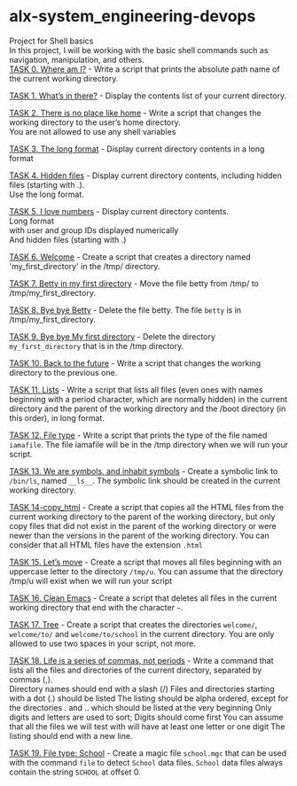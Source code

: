 # alx-system_engineering-devops
Project for Shell basics    
In this project, I will be working with the basic shell commands such as navigation, manipulation, and others.     
[TASK 0. Where am I?](./0X00-shell_basics/0-current_working_directory) - Write a script that prints the absolute path name of the current working directory.

[TASK 1. What’s in there?](./1-listit) - Display the contents list of your current directory.

[TASK 2. There is no place like home](./2-bring_me_home) - Write a script that changes the working directory to the user’s home directory.     
You are not allowed to use any shell variables

[TASK 3. The long format](./3-listfiles) - Display current directory contents in a long format

[TASK 4. Hidden files](./4-listmorefiles) - Display current directory contents, including hidden files (starting with .).       
Use the long format.

[TASK 5. I love numbers](./5-listfilesdigitonly) - Display current directory contents.         
Long format       
with user and group IDs displayed numerically        
And hidden files (starting with .)        

[TASK 6. Welcome](./6-firstdirectory) - Create a script that creates a directory named 'my_first_directory' in the /tmp/ directory.

[TASK 7. Betty in my first directory](./7-movethatfile) - Move the file betty from /tmp/ to /tmp/my_first_directory.

[TASK 8. Bye bye Betty](./8-firstdelete) - Delete the file betty. The file `betty` is in /tmp/my_first_directory.

[TASK 9. Bye bye My first directory](./9-firstdirdeletion) - Delete the directory `my_first_directory` that is in the /tmp directory.

[TASK 10. Back to the future](./10-back) - Write a script that changes the working directory to the previous one.

[TASK 11. Lists](./11-lists) - Write a script that lists all files (even ones with names beginning with a period character, which are normally hidden) in the current directory and the parent of the working directory and the /boot directory (in this order), in long format.

[TASK 12. File type](./12-file_type) - Write a script that prints the type of the file named `iamafile`. The file iamafile will be in the /tmp directory when we will run your script.

[TASK 13. We are symbols, and inhabit symbols](./13-symbolic_link) - Create a symbolic link to `/bin/ls`, named `__ls__`. The symbolic link should be created in the current working directory.

[TASK 14-copy_html](./14-copy_html) - Create a script that copies all the HTML files from the current working directory to the parent of the working directory, but only copy files that did not exist in the parent of the working directory or were newer than the versions in the parent of the working directory. You can consider that all HTML files have the extension `.html`

[TASK 15. Let’s move](./15-lets_move) - Create a script that moves all files beginning with an uppercase letter to the directory `/tmp/u`. You can assume that the directory /tmp/u will exist when we will run your script

[TASK 16. Clean Emacs](./16-clean_emacs) - Create a script that deletes all files in the current working directory that end with the character `~`.

[TASK 17. Tree](./17-tree) - Create a script that creates the directories `welcome/`, `welcome/to/` and `welcome/to/school` in the current directory. You are only allowed to use two spaces in your script, not more.

[TASK 18. Life is a series of commas, not periods](./18-commas) - Write a command that lists all the files and directories of the current directory, separated by commas (,).      
Directory names should end with a slash (/)
Files and directories starting with a dot (.) should be listed
The listing should be alpha ordered, except for the directories . and .. which should be listed at the very beginning
Only digits and letters are used to sort; Digits should come first
You can assume that all the files we will test with will have at least one letter or one digit
The listing should end with a new line.

[TASK 19. File type: School](./School.mgc) - Create a magic file `school.mgc` that can be used with the command `file` to detect `School` data files. `School` data files always contain the string `SCHOOL` at offset 0.

